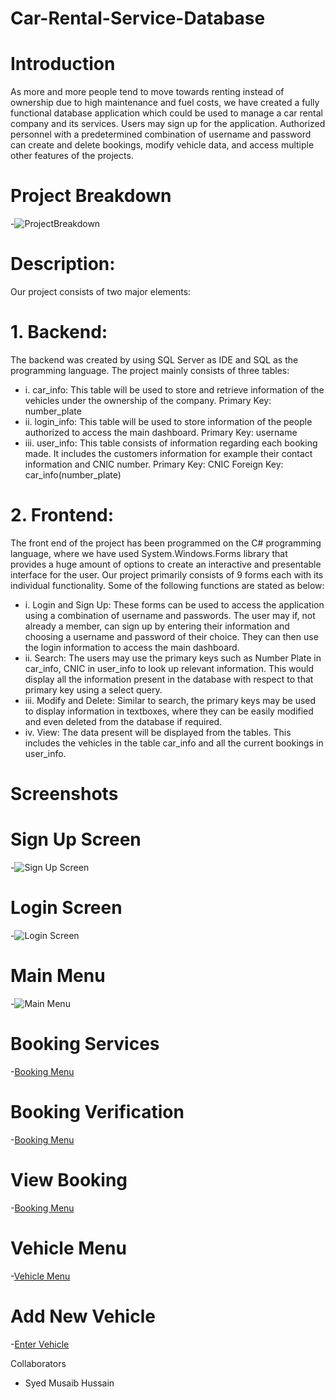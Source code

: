 # Car-Rental-Service-Database

# Introduction
As more and more people tend to move towards renting instead of ownership due to high maintenance and fuel costs, we have created a fully functional database application which could be used to manage a car rental company and its services. Users may sign up for the application. Authorized personnel with a predetermined combination of username and password can create and delete bookings, modify vehicle data, and access multiple other features of the projects.

# Project Breakdown
-![ProjectBreakdown](https://github.com/sydalirza/Car-Rental-Service-V3/blob/main/Project%20Breakdown.png)

# Description: 
Our project consists of two major elements:
# 1. Backend:
  The backend was created by using SQL Server as IDE and SQL as the programming language. The project mainly consists of three tables:
- i. car_info: This table will be used to store and retrieve information of the vehicles under the ownership of the company.
          Primary Key: number_plate
- ii. login_info: This table will be used to store information of the people authorized to access the main dashboard.
          Primary Key: username
- iii. user_info: This table consists of information regarding each booking made. It includes the customers information for example their contact information and CNIC number. 
          Primary Key: CNIC 			         Foreign Key: car_info(number_plate)

# 2. Frontend: 
   The front end of the project has been programmed on the C# programming language, where we have used System.Windows.Forms library that provides a huge amount of options to create an interactive and presentable interface for the user. Our project primarily consists of 9 forms each with its individual functionality. Some of the following functions are stated as below:
- i.	Login and Sign Up: These forms can be used to access the application using a combination of username and passwords. The user may if, not already a member, can sign up by entering their information and choosing a username and password of their choice. They can then use the login information to access the main dashboard. 
- ii.	Search: The users may use the primary keys such as Number Plate in car_info, CNIC in user_info to look up relevant information. This would display all the information present in the database with respect to that primary key using a select query. 
- iii.	Modify and Delete: Similar to search, the primary keys may be used to display information in textboxes, where they can be easily modified and even deleted from the database if required. 
- iv.	View: The data present will be displayed from the tables. This includes the vehicles in the table car_info and all the current bookings in user_info.

# Screenshots
# Sign Up Screen
-![Sign Up Screen](https://github.com/sydalirza/Car-Rental-Service-V3/blob/main/SignUp.png)
# Login Screen
-![Login Screen](https://github.com/sydalirza/Car-Rental-Service-V3/blob/main/Login.png)
# Main Menu
-![Main Menu](https://github.com/sydalirza/Car-Rental-Service-V3/blob/main/Main%20Menu.png)
# Booking Services
-[Booking Menu](https://github.com/sydalirza/Car-Rental-Service-V3/blob/main/Booking%20Menu.png)
# Booking Verification
-[Booking Menu](https://github.com/sydalirza/Car-Rental-Service-V3/blob/main/Booking%20Verification.png)
# View Booking 
-[Booking Menu](https://github.com/sydalirza/Car-Rental-Service-V3/blob/main/ViewBooking.png)
# Vehicle Menu
-[Vehicle Menu](https://github.com/sydalirza/Car-Rental-Service-V3/blob/main/VehicleMenu.png)
# Add New Vehicle
-[Enter Vehicle](https://github.com/sydalirza/Car-Rental-Service-V3/blob/main/EnterVehicle.png)

Collaborators
- Syed Musaib Hussain


